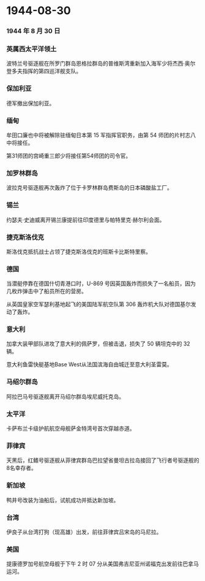 # 1944-08-30

### 1944 年 8 月 30 日

### 英属西太平洋领土

波特兰号驱逐舰在所罗门群岛恩格拉群岛的普维斯湾重新加入海军少将杰西·奥尔登多夫指挥的第四巡洋舰支队。

### 保加利亚

德军撤出保加利亚。

### 缅甸

牟田口廉也中将被解除驻缅甸日本第 15 军指挥官职务，由第 54
师团的片村志八中将接任。

第31师团的宫崎重三郎少将接任第54师团的司令官。

### 加罗林群岛

波拉克号驱逐舰再次轰炸了位于卡罗林群岛费斯岛的日本磷酸盐工厂。

### 锡兰

约瑟夫·史迪威离开锡兰康提前往印度德里与帕特里克·赫尔利会面。

### 捷克斯洛伐克

斯洛伐克抵抗战士占领了捷克斯洛伐克的班斯卡比斯特里察。

### 德国

当潜艇停靠在德国什切青港口时，U-869
号因英国轰炸而损失了一名船员，因为几枚炸弹击中了船员所在的营房。

从英国皇家空军瑟利基地起飞的美国陆军航空队第 306
轰炸机大队对德国基尔发动了轰炸。

### 意大利

加拿大装甲部队进攻了意大利的佩萨罗，但被击退，损失了 50 辆坦克中的 32
辆。

意大利鱼雷快艇基地Base West从法国滨海自由城迁至意大利圣雷莫。

### 马绍尔群岛

阿拉巴马号驱逐舰离开马绍尔群岛埃尼威托克岛。

### 太平洋

卡萨布兰卡级护航航空母舰萨金特湾号首次穿越赤道。

### 菲律宾

天黑后，红鳍号驱逐舰从菲律宾群岛巴拉望省曼坦古拉岛接回了飞行者号驱逐舰的8名幸存者。

### 新加坡

鸭井号改装为油船后，试航成功并抵达新加坡。

### 台湾

伊良子从台湾打狗（现高雄）出发，前往菲律宾吕宋岛的马尼拉。

### 美国

提康德罗加号航空母舰于下午 2 时 07
分从美国弗吉尼亚州诺福克出发前往巴拿马运河。